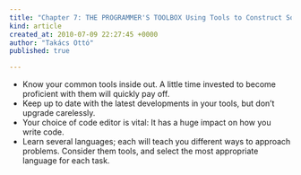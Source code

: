 ```yaml
---
title: "Chapter 7: THE PROGRAMMER'S TOOLBOX Using Tools to Construct Software"
kind: article
created_at: 2010-07-09 22:27:45 +0000
author: "Takács Ottó"
published: true

---
```

<ul>
    <li>Know your common tools inside out. A little time invested to become proficient with them will quickly pay off.</li>
    <li>Keep up to date with the latest developments in your tools, but don&rsquo;t upgrade carelessly.</li>
    <li>Your choice of code editor is vital: It has a huge impact on how you write code.</li>
    <li>Learn several languages; each will teach you different ways to approach problems. Consider them tools, and select the most appropriate language for each task.</li>
</ul>


<div class='old-comments'></div>